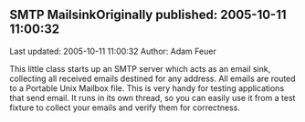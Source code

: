 ## SMTP MailsinkOriginally published: 2005-10-11 11:00:32 
Last updated: 2005-10-11 11:00:32 
Author: Adam Feuer 
 
This little class starts up an SMTP server which acts as an email sink, collecting all received emails destined for any address. All emails are routed to a Portable Unix Mailbox file. This is very handy for testing applications that send email. It runs in its own thread, so you can easily use it from a test fixture to collect your emails and verify them for correctness.